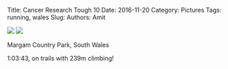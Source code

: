 Title: Cancer Research Tough 10
Date: 2016-11-20
Category: Pictures
Tags: running, wales
Slug: 
Authors: Amit

<div class="imagepost">
<img src="/images/tough10.jpg" class="imageitem large" />
<img src="/images/tough10_2.jpg" class="imageitem large" />
</div>

Margam Country Park, South Wales

1:03:43, on trails with 239m climbing!

